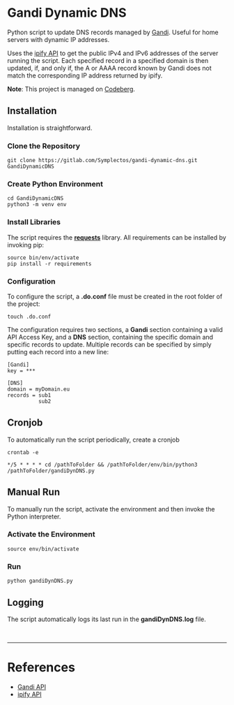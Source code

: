 # Gandi Dynamic DNS
Python script to update DNS records managed by [Gandi](https://gandi.net). Useful for home servers with dynamic IP addresses.

Uses the [ipify API](https://www.ipify.org/) to get the public IPv4 and IPv6 addresses of the server running the script.
Each specified record in a specified domain is then updated, if, and only if, the A or AAAA record known by Gandi does not match the corresponding IP address returned by ipify.

**Note**: This project is managed on [Codeberg](https://codeberg.org).

## Installation
Installation is straightforward.

### Clone the Repository
```
git clone https://gitlab.com/Symplectos/gandi-dynamic-dns.git GandiDynamicDNS
```

### Create Python Environment
```
cd GandiDynamicDNS
python3 -m venv env
```

### Install Libraries
The script requires the **[requests](https://2.python-requests.org/en/master/)** library. All requirements can be
installed by invoking pip:

```
source bin/env/activate
pip install -r requirements
```

### Configuration
To configure the script, a **.do.conf** file must be created in the root folder of the project:

```
touch .do.conf
```

The configuration requires two sections, a **Gandi** section containing a valid API Access Key,
and a **DNS** section, containing the specific domain and specific records to update. Multiple records can be specified
by simply putting each record into a new line:

```
[Gandi]
key = ***

[DNS]
domain = myDomain.eu
records = sub1
          sub2
```

## Cronjob
To automatically run the script periodically, create a cronjob
```
crontab -e
```

```
*/5 * * * * cd /pathToFolder && /pathToFolder/env/bin/python3 /pathToFolder/gandiDynDNS.py
```

## Manual Run
To manually run the script, activate the environment and then invoke the Python interpreter.

### Activate the Environment
```
source env/bin/activate
```

### Run
```
python gandiDynDNS.py
```

## Logging
The script automatically logs its last run in the **gandiDynDNS.log** file.

<br />

---

# References
* [Gandi API](https://api.gandi.net/docs/livedns/)
* [ipify API](https://www.ipify.org/)